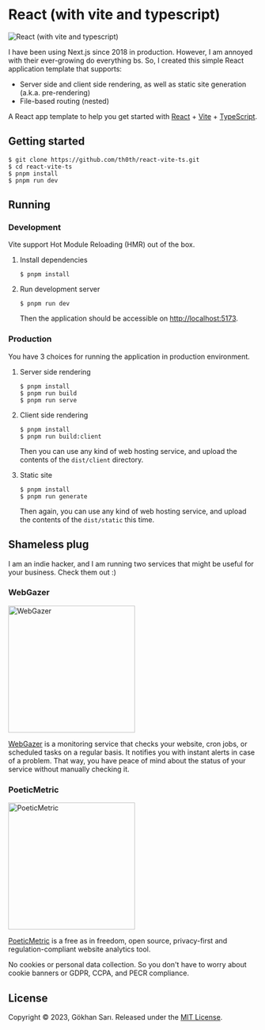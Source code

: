 # React (with vite and typescript)

![React (with vite and typescript)](https://user-images.githubusercontent.com/698079/267819735-fee06b8e-e6a1-4f25-b4be-95524968e6ed.png)

I have been using Next.js since 2018 in production. However, I am annoyed with their ever-growing do everything bs. So, I created this simple React application template that supports:

* Server side and client side rendering, as well as static site generation (a.k.a. pre-rendering)
* File-based routing (nested)

A React app template to help you get started with [React](https://react.dev) + [Vite](https://vitejs.dev/) + [TypeScript](https://www.typescriptlang.org).

## Getting started

```shell
$ git clone https://github.com/th0th/react-vite-ts.git
$ cd react-vite-ts
$ pnpm install
$ pnpm run dev
```

## Running

### Development

Vite support Hot Module Reloading (HMR) out of the box.

1. Install dependencies

    ```shell
    $ pnpm install
    ```

2. Run development server

    ```shell
    $ pnpm run dev
    ```

   Then the application should be accessible on [http://localhost:5173](http://localhost:5173).


### Production

You have 3 choices for running the application in production environment.

1. Server side rendering

   ```shell
   $ pnpm install
   $ pnpm run build
   $ pnpm run serve
   ```
   
2. Client side rendering

   ```shell
   $ pnpm install
   $ pnpm run build:client
   ```
   
   Then you can use any kind of web hosting service, and upload the contents of the `dist/client` directory.

3. Static site

   ```shell
   $ pnpm install
   $ pnpm run generate
   ```
   
   Then again, you can use any kind of web hosting service, and upload the contents of the `dist/static` this time.

## Shameless plug

I am an indie hacker, and I am running two services that might be useful for your business. Check them out :)

### WebGazer

[<img alt="WebGazer" src="https://user-images.githubusercontent.com/698079/162474223-f7e819c4-4421-4715-b8a2-819583550036.png" width="256" />](https://www.webgazer.io/?utm_source=github&utm_campaign=nextjs-typescript-yarn-workspaces-readme)

[WebGazer](https://www.webgazer.io/?utm_source=github&utm_campaign=nextjs-typescript-yarn-workspaces-readme) is a monitoring service that checks your website, cron jobs, or scheduled tasks on a regular basis. It notifies
you with instant alerts in case of a problem. That way, you have peace of mind about the status of your service without
manually checking it.

### PoeticMetric

[<img alt="PoeticMetric" src="https://user-images.githubusercontent.com/698079/162474946-7c4565ba-5097-4a42-8821-d087e6f56a5d.png" width="256" />](https://www.poeticmetric.com/?utm_source=github&utm_campaign=nextjs-typescript-yarn-workspaces-readme)

[PoeticMetric](https://www.poeticmetric.com/?utm_source=github&utm_campaign=nextjs-typescript-yarn-workspaces-readme) is a free as in freedom, open source, privacy-first and regulation-compliant website analytics tool.

No cookies or personal data collection. So you don't have to worry about cookie banners or GDPR, CCPA, and PECR compliance.

## License

Copyright © 2023, Gökhan Sarı. Released under the [MIT License](./LICENSE).
